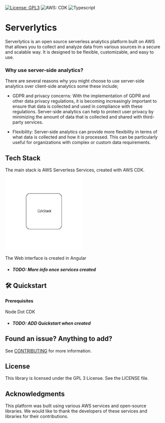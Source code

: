 [![License: GPL3](https://img.shields.io/badge/License-GPL_3-blue.svg)](https://opensource.org/licenses/MIT) ![AWS: CDK](https://img.shields.io/badge/AWS_CDK-ff9900?logo=amazonaws&Color=FFF&style=flat-square) ![Typescript](https://shields.io/badge/TypeScript-3178C6?logo=TypeScript&logoColor=FFF&style=flat-square)

# Serverlytics
 Serverlytics is an open source serverless analytics platform built on AWS that allows you to collect and analyze data from various sources in a secure and scalable way. It is designed to be flexible, customizable, and easy to use.

### Why use server-side analytics?
There are several reasons why you might choose to use server-side analytics over client-side analytics some these include;

- GDPR and privacy concerns: With the implementation of GDPR and other data privacy regulations, it is becoming increasingly important to ensure that data is collected and used in compliance with these regulations. Server-side analytics can help to protect user privacy by minimizing the amount of data that is collected and shared with third-party services.

- Flexibility: Server-side analytics can provide more flexibility in terms of what data is collected and how it is processed. This can be particularly useful for organizations with complex or custom data requirements.


## Tech Stack

The main stack is AWS Serverless Services, created with AWS CDK.
[<img src="./cdk/diagram.png" width="250"/>](image.png)

The Web interface is created in Angular

 - ##### TODO: More info once services created


## 🛠️ Quickstart
#### Prerequisites
Node
Dot 
CDK 
- ##### TODO: ADD Quickstart when created


## Found an issue? Anything to add?
See [CONTRIBUTING](CONTRIBUTING.md) for more information.

## License

This library is licensed under the GPL 3 License. See the LICENSE file.

## Acknowledgments
This platform was built using various AWS services and open-source libraries. We would like to thank the developers of these services and libraries for their contributions.